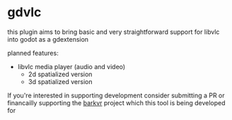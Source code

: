 # gdvlc

this plugin aims to bring basic and very straightforward support for libvlc into godot as a gdextension

planned features:
- libvlc media player (audio and video)
  - 2d spatialized version
  - 3d spatialized version

If you're interested in supporting development consider submitting a PR or financailly supporting the [barkvr](https://github.com/zodywoolsey/barkvr) project which this tool is being developed for
